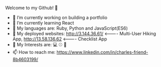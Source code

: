 Welcome to my Github! 👋

- 🔭 I’m currently working on building a portfolio
- 🌱 I’m currently learning React
- 📢 My languages are: Ruby, Python and JavaScript(ES6)
- 🔗 My deployed websites: http://3.144.36.61/ <---- Multi-User Hiking App, http://13.58.136.62 <---- Checklist App
- 👀 My Interests are: 💻 ⚾ 🥾
- 📫 How to reach me: https://www.linkedin.com/in/charles-friend-8b4603199/
